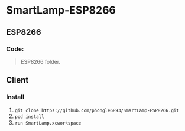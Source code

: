 # SmartLamp-ESP8266

## ESP8266
### Code:
> ESP8266 folder.

## Client
### Install
1. `git clone https://github.com/phongle6893/SmartLamp-ESP8266.git`
2. `pod install`
3. `run SmartLamp.xcworkspace`
